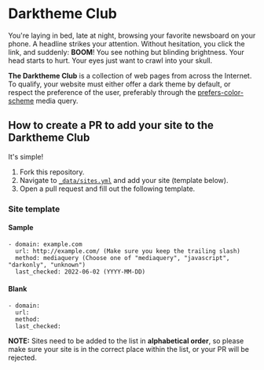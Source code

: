 # Darktheme Club

You're laying in bed, late at night, browsing your favorite newsboard on your
phone. A headline strikes your attention. Without hesitation, you click the
link, and suddenly: **BOOM**! You see nothing but blinding brightness. Your head
starts to hurt. Your eyes just want to crawl into your skull.

**The Darktheme Club** is a collection of web pages from across the Internet. To
qualify, your website must either offer a dark theme by default, or respect the
preference of the user, preferably through the
[prefers-color-scheme](https://developer.mozilla.org/en-US/docs/Web/CSS/@media/prefers-color-scheme)
media query.

## How to create a PR to add your site to the Darktheme Club

It's simple!

1. Fork this repository.
2. Navigate to [`_data/sites.yml`](./_data/sites.yml) and add your site (template below).
3. Open a pull request and fill out the following template.

### Site template

#### Sample
```
- domain: example.com
  url: http://example.com/ (Make sure you keep the trailing slash)
  method: mediaquery (Choose one of "mediaquery", "javascript", "darkonly", "unknown")
  last_checked: 2022-06-02 (YYYY-MM-DD)
```
#### Blank
```
- domain:
  url:
  method:
  last_checked:
```

**NOTE:** Sites need to be added to the list in **alphabetical order**, so
please make sure your site is in the correct place within the list, or your PR
will be rejected.

